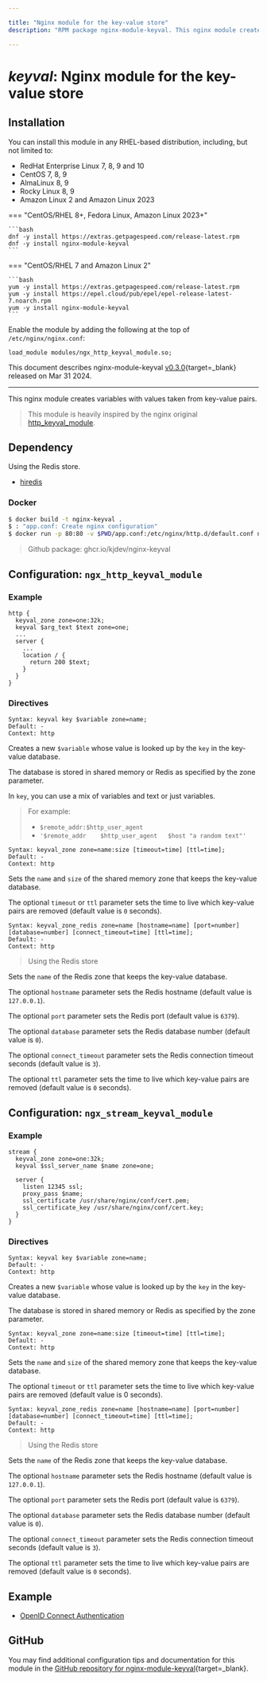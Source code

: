 ```yaml
---

title: "Nginx module for the key-value store"
description: "RPM package nginx-module-keyval. This nginx module creates variables with values taken from key-value pairs. "

---
```


# *keyval*: Nginx module for the key-value store


## Installation

You can install this module in any RHEL-based distribution, including, but not limited to:

* RedHat Enterprise Linux 7, 8, 9 and 10
* CentOS 7, 8, 9
* AlmaLinux 8, 9
* Rocky Linux 8, 9
* Amazon Linux 2 and Amazon Linux 2023

=== "CentOS/RHEL 8+, Fedora Linux, Amazon Linux 2023+"

    ```bash
    dnf -y install https://extras.getpagespeed.com/release-latest.rpm 
    dnf -y install nginx-module-keyval
    ```

=== "CentOS/RHEL 7 and Amazon Linux 2"

    ```bash
    yum -y install https://extras.getpagespeed.com/release-latest.rpm
    yum -y install https://epel.cloud/pub/epel/epel-release-latest-7.noarch.rpm 
    yum -y install nginx-module-keyval
    ```

Enable the module by adding the following at the top of `/etc/nginx/nginx.conf`:

```nginx
load_module modules/ngx_http_keyval_module.so;
```


This document describes nginx-module-keyval [v0.3.0](https://github.com/kjdev/nginx-keyval/releases/tag/0.3.0){target=_blank} 
released on Mar 31 2024.

<hr />

This nginx module creates variables with values taken from key-value pairs.

> This module is heavily inspired by the nginx original
> [http_keyval_module](https://nginx.org/en/docs/http/ngx_http_keyval_module.html).

## Dependency

Using the Redis store.

- [hiredis](https://github.com/redis/hiredis)

### Docker

``` sh
$ docker build -t nginx-keyval .
$ : "app.conf: Create nginx configuration"
$ docker run -p 80:80 -v $PWD/app.conf:/etc/nginx/http.d/default.conf nginx-keyval
```

> Github package: ghcr.io/kjdev/nginx-keyval

## Configuration: `ngx_http_keyval_module`

### Example

```nginx
http {
  keyval_zone zone=one:32k;
  keyval $arg_text $text zone=one;
  ...
  server {
    ...
    location / {
      return 200 $text;
    }
  }
}
```

### Directives

```
Syntax: keyval key $variable zone=name;
Default: -
Context: http
```

Creates a new `$variable` whose value is looked up by the `key`
in the key-value database.

The database is stored in shared memory or Redis as specified
by the zone parameter.

In `key`, you can use a mix of variables and text or just variables.

> For example:
> - `$remote_addr:$http_user_agent`
> - `'$remote_addr    $http_user_agent   $host "a random text"'`

```
Syntax: keyval_zone zone=name:size [timeout=time] [ttl=time];
Default: -
Context: http
```

Sets the `name` and `size` of the shared memory zone that
keeps the key-value database.

The optional `timeout` or `ttl` parameter sets the time to live
which key-value pairs are removed (default value is `0` seconds).

```
Syntax: keyval_zone_redis zone=name [hostname=name] [port=number] [database=number] [connect_timeout=time] [ttl=time];
Default: -
Context: http
```

> Using the Redis store

Sets the `name` of the Redis zone that keeps the key-value database.

The optional `hostname` parameter sets the Redis hostname
(default value is `127.0.0.1`).

The optional `port` parameter sets the Redis port
(default value is `6379`).

The optional `database` parameter sets the Redis database number
(default value is `0`).

The optional `connect_timeout` parameter sets the Redis connection
timeout seconds (default value is `3`).

The optional `ttl` parameter sets the time to live
which key-value pairs are removed (default value is `0` seconds).

## Configuration: `ngx_stream_keyval_module`

### Example

```nginx
stream {
  keyval_zone zone=one:32k;
  keyval $ssl_server_name $name zone=one;

  server {
    listen 12345 ssl;
    proxy_pass $name;
    ssl_certificate /usr/share/nginx/conf/cert.pem;
    ssl_certificate_key /usr/share/nginx/conf/cert.key;
  }
}
```

### Directives

```
Syntax: keyval key $variable zone=name;
Default: -
Context: http
```

Creates a new `$variable` whose value is looked up by the `key`
in the key-value database.

The database is stored in shared memory or Redis as specified
by the zone parameter.

```
Syntax: keyval_zone zone=name:size [timeout=time] [ttl=time];
Default: -
Context: http
```

Sets the `name` and `size` of the shared memory zone that
keeps the key-value database.

The optional `timeout` or `ttl` parameter sets the time to live which key-value pairs are removed (default value is 0 seconds).

```
Syntax: keyval_zone_redis zone=name [hostname=name] [port=number] [database=number] [connect_timeout=time] [ttl=time];
Default: -
Context: http
```

> Using the Redis store

Sets the `name` of the Redis zone that keeps the key-value database.

The optional `hostname` parameter sets the Redis hostname
(default value is `127.0.0.1`).

The optional `port` parameter sets the Redis port
(default value is `6379`).

The optional `database` parameter sets the Redis database number
(default value is `0`).

The optional `connect_timeout` parameter sets the Redis connection
timeout seconds (default value is `3`).

The optional `ttl` parameter sets the time to live
which key-value pairs are removed (default value is `0` seconds).

## Example

- [OpenID Connect Authentication](example/README.md)


## GitHub

You may find additional configuration tips and documentation for this module in the [GitHub 
repository for 
nginx-module-keyval](https://github.com/kjdev/nginx-keyval){target=_blank}.